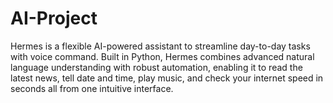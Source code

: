 # AI-Project
Hermes is a flexible AI-powered assistant to streamline day-to-day tasks with voice command. Built in Python, Hermes combines advanced natural language understanding with robust automation, enabling it to read the latest news, tell date and time, play music, and check your internet speed in seconds all from one intuitive interface.
